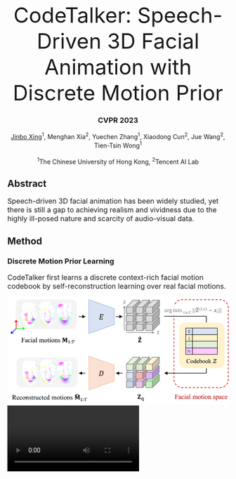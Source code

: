 <font size=10><center>CodeTalker: Speech-Driven 3D Facial Animation with Discrete Motion Prior</center></font>

### <center>CVPR 2023</center>  

<p><center><a href="https://doubiiu.github.io" title="超链接title">Jinbo Xing</a><sup>1</sup>, Menghan Xia<sup>2</sup>, Yuechen Zhang<sup>1</sup>, Xiaodong Cun<sup>2</sup>, Jue Wang<sup>2</sup>, Tien-Tsin Wong<sup>1</sup></center><br>
<center><sup>1</sup>The Chinese University of Hong Kong, <sup>2</sup>Tencent AI Lab </center></p>
 
  
## Abstract
<font size=3>Speech-driven 3D facial animation has been widely studied, yet there is still a gap to achieving realism and vividness due to the highly ill-posed nature and scarcity of audio-visual data. </font>



## Method
### Discrete Motion Prior Learning
<font size=3>CodeTalker first learns a discrete context-rich facial motion codebook by self-reconstruction learning over real facial motions.</font>   

![](codebook.png)
![](May1.mp4)





